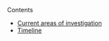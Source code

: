 Contents

- [Current areas of investigation](#current-areas-of-investigation)
- [Timeline](#timeline)